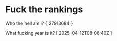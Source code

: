 # Fuck the rankings

Who the hell am I?
{ 27913684 }

What fucking year is it?
[ 2025-04-12T08:06:40Z ]
